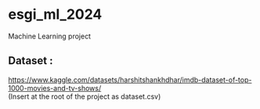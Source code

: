 # esgi_ml_2024
Machine Learning project


## Dataset :
https://www.kaggle.com/datasets/harshitshankhdhar/imdb-dataset-of-top-1000-movies-and-tv-shows/
<br>
(Insert at the root of the project as dataset.csv)